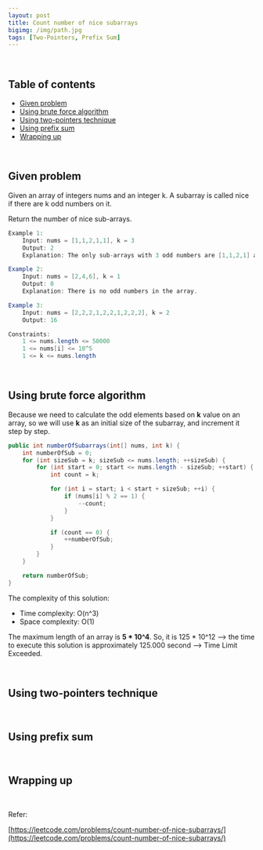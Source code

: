 ```yaml
---
layout: post
title: Count number of nice subarrays
bigimg: /img/path.jpg
tags: [Two-Pointers, Prefix Sum]
---
```




<br>

## Table of contents
- [Given problem](#given-problem)
- [Using brute force algorithm](#using-brute-force-algorithm)
- [Using two-pointers technique](#using-two-pointers-technique)
- [Using prefix sum](#using-prefix-sum)
- [Wrapping up](#wrapping-up)


<br>

## Given problem

Given an array of integers nums and an integer k. A subarray is called nice if there are k odd numbers on it.

Return the number of nice sub-arrays.

```java
Example 1:
    Input: nums = [1,1,2,1,1], k = 3
    Output: 2
    Explanation: The only sub-arrays with 3 odd numbers are [1,1,2,1] and [1,2,1,1].

Example 2:
    Input: nums = [2,4,6], k = 1
    Output: 0
    Explanation: There is no odd numbers in the array.

Example 3:
    Input: nums = [2,2,2,1,2,2,1,2,2,2], k = 2
    Output: 16

Constraints:
    1 <= nums.length <= 50000
    1 <= nums[i] <= 10^5
    1 <= k <= nums.length
```

<br>

## Using brute force algorithm

Because we need to calculate the odd elements based on **k** value on an array, so we will use **k** as an initial size of the subarray, and increment it step by step.

```java
public int numberOfSubarrays(int[] nums, int k) {
    int numberOfSub = 0;
    for (int sizeSub = k; sizeSub <= nums.length; ++sizeSub) {
        for (int start = 0; start <= nums.length - sizeSub; ++start) {
            int count = k;

            for (int i = start; i < start + sizeSub; ++i) {
                if (nums[i] % 2 == 1) {
                    --count;
                }
            }

            if (count == 0) {
                ++numberOfSub;
            }
        }
    }

    return numberOfSub;
}
```

The complexity of this solution:
- Time complexity: O(n^3)
- Space complexity: O(1)

The maximum length of an array is **5 * 10^4**. So, it is 125 * 10^12 --> the time to execute this solution is approximately 125.000 second --> Time Limit Exceeded.

<br>

## Using two-pointers technique






<br>

## Using prefix sum




<br>

## Wrapping up



<br>

Refer:

[https://leetcode.com/problems/count-number-of-nice-subarrays/](https://leetcode.com/problems/count-number-of-nice-subarrays/)